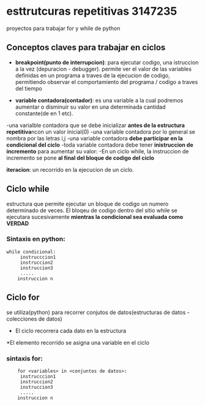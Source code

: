 # esttrutcuras repetitivas 3147235
proyectos para trabajar for y while de python

## Conceptos claves para trabajar en ciclos

* **breakpoint(punto de interrupcion)**:
para ejecutar codigo, una istruccion a la 
vez (depuracion - debugger).
permite ver el valor de las variables definidas
en un programa a traves de la ejecucion de 
codigo, permitiendo observar el comportamiento del
programa / codigo a traves del tiempo


* **variable contadora(contador)**:
es una variable a la cual podremos
aumentar o disminuir su valor en una determinada
cantidad constante(de  en 1 etc).



-una varialble contadora que se debe inicializar
**antes de la estructura repetitiva**ncon
un valor inicial(0)
-una variable contadora por lo general
se nombra por las letras i,j
-una variable contadora **debe participar en la condicional del ciclo**
-toda variable contadora debe tener **inistruccion de incremento**
para aumentar su valor:
-En un ciclo while, la instruccion de incremento se pone
**al final del bloque de codigo del ciclo**


**iteracion**: un recorrido en la ejecucion de un ciclo.
## Ciclo while 

estructura que permite
ejecutar un bloque de codigo un numero determinado de veces.
El bloqeu de codigo dentro del sitio while se ejecutara sucesivamente 
**mientras la condicional sea evaluada como VERDAD**

### Sintaxis en python:

```
while condicional:
     instrucccion1
     instruccion2
     instruccion3
     .....
    instruccion n
```

## Ciclo for
se utiliza(python) para recorrer
conjutos de datos(estructuras de datos - colecciones de datos)

* El ciclo recorrera cada dato
en la estructura

*El elemento recorrido se asigna 
una variable en el ciclo

### sintaxis for:
```
    for <variables> in <conjuntos de datos>:
     instrucccion1
     instruccion2
     instruccion3
     .....
    instruccion n
```

